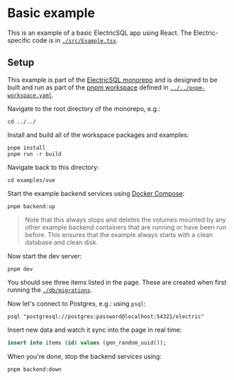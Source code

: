 # Basic example

This is an example of a basic ElectricSQL app using React. The Electric-specific code is in [`./src/Example.tsx`](./src/Example.tsx).

## Setup

This example is part of the [ElectricSQL monorepo](../..) and is designed to be built and run as part of the [pnpm workspace](https://pnpm.io/workspaces) defined in [`../../pnpm-workspace.yaml`](../../pnpm-workspace.yaml).

Navigate to the root directory of the monorepo, e.g.:

```shell
cd ../../
```

Install and build all of the workspace packages and examples:

```shell
pnpm install
pnpm run -r build
```

Navigate back to this directory:

```shell
cd examples/vue
```

Start the example backend services using [Docker Compose](https://docs.docker.com/compose/):

```shell
pnpm backend:up
```

> Note that this always stops and deletes the volumes mounted by any other example backend containers that are running or have been run before. This ensures that the example always starts with a clean database and clean disk.

Now start the dev server:

```shell
pnpm dev
```

You should see three items listed in the page. These are created when first running the [`./db/migrations`](./db/migrations).

Now let's connect to Postgres, e.g.: using `psql`:

```shell
psql "postgresql://postgres:password@localhost:54321/electric"
```

Insert new data and watch it sync into the page in real time:

```sql
insert into items (id) values (gen_random_uuid());
```

When you're done, stop the backend services using:

```shell
pnpm backend:down
```